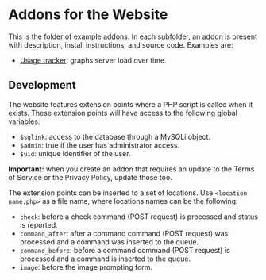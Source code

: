 # Addons for the Website
This is the folder of example addons. In each subfolder, an addon is present
with description, install instructions, and source code. Examples are:
* [Usage tracker](./Usage%20tracker/README.md): graphs server load over time.

## Development
The website features extension points where a PHP script is called when it
exists. These extension points will have access to the following global
variables:
* `$sqlink`: access to the database through a MySQLi object.
* `$admin`: true if the user has administrator access.
* `$uid`: unique identifier of the user.

**Important:** when you create an addon that requires an update to the Terms of
Service or the Privacy Policy, update those too.

The extension points can be inserted to a set of locations. Use `<location
name.php>` as a file name, where locations names can be the following:
* `check`: before a check command (POST request) is processed and status is
  reported.
* `command_after`: after a command command (POST request) was processed and a
  command was inserted to the queue.
* `command_before`: before a command command (POST request) is processed and a
  command is inserted to the queue.
* `image`: before the image prompting form.
